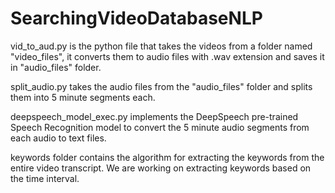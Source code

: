 # SearchingVideoDatabaseNLP

vid_to_aud.py is the python file that takes the videos from a folder named "video_files", it converts them to audio files with .wav extension and saves it in "audio_files" folder.

split_audio.py takes the audio files from the "audio_files" folder and splits them into 5 minute segments each.

deepspeech_model_exec.py implements the DeepSpeech pre-trained Speech Recognition model to convert the 5 minute audio segments from each audio to text files.

keywords folder contains the algorithm for extracting the keywords from the entire video transcript. We are working on extracting keywords based on the time interval.

